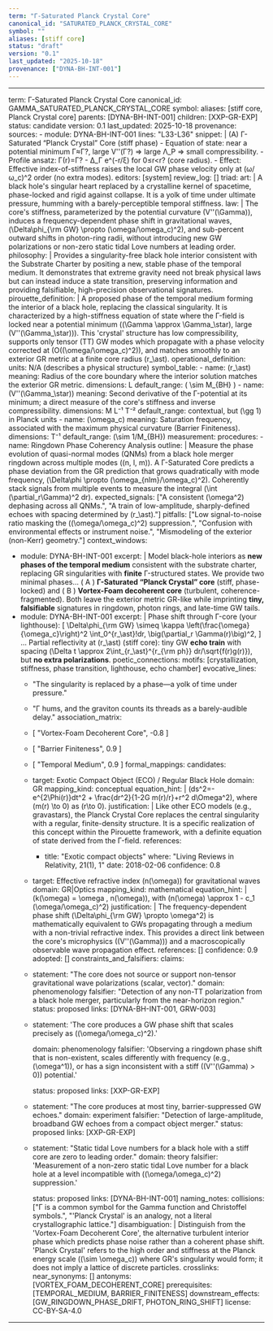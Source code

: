 ```yaml
---
term: "Γ-Saturated Planck Crystal Core"
canonical_id: "SATURATED_PLANCK_CRYSTAL_CORE"
symbol: ""
aliases: [stiff core]
status: "draft"
version: "0.1"
last_updated: "2025-10-18"
provenance: ["DYNA-BH-INT-001"]
---
```


---
term: Γ-Saturated Planck Crystal Core
canonical_id: GAMMA_SATURATED_PLANCK_CRYSTAL_CORE
symbol: 
aliases: [stiff core, Planck Crystal core]
parents: [DYNA-BH-INT-001]
children: [XXP-GR-EXP]
status: candidate
version: 0.1
last_updated: 2025-10-18
provenance:
  sources:
    - module: DYNA-BH-INT-001
      lines: "L33-L36"
      snippet: |
        (A) Γ-Saturated “Planck Crystal” Core (stiff phase)
        - Equation of state: near a potential minimum Γ≈Γ?, large V''(Γ?) ⇒ large Λ_P ⇒ small compressibility.
        - Profile ansatz: Γ(r)=Γ? - Δ_Γ e^(-r/ξ) for 0≤r<r? (core radius).
        - Effect: Effective index-of-stiffness raises the local GW phase velocity only at (ω/ω_c)^2 order (no extra modes).
  editors: [system]
  review_log: []
triad:
  art: |
    A black hole's singular heart replaced by a crystalline kernel of spacetime, phase-locked and rigid against collapse. It is a yolk of time under ultimate pressure, humming with a barely-perceptible temporal stiffness.
  law: |
    The core's stiffness, parameterized by the potential curvature \(V''(\Gamma)\), induces a frequency-dependent phase shift in gravitational waves, \(\Delta\phi_{\rm GW} \propto (\omega/\omega_c)^2\), and sub-percent outward shifts in photon-ring radii, without introducing new GW polarizations or non-zero static tidal Love numbers at leading order.
  philosophy: |
    Provides a singularity-free black hole interior consistent with the Substrate Charter by positing a new, stable phase of the temporal medium. It demonstrates that extreme gravity need not break physical laws but can instead induce a state transition, preserving information and providing falsifiable, high-precision observational signatures.
pirouette_definition: |
  A proposed phase of the temporal medium forming the interior of a black hole, replacing the classical singularity. It is characterized by a high-stiffness equation of state where the Γ-field is locked near a potential minimum (\(\Gamma \approx \Gamma_\star\), large \(V''(\Gamma_\star)\)). This 'crystal' structure has low compressibility, supports only tensor (TT) GW modes which propagate with a phase velocity corrected at \(O((\omega/\omega_c)^2)\), and matches smoothly to an exterior GR metric at a finite core radius \(r_\ast\).
operational_definition:
  units: N/A (describes a physical structure)
  symbol_table:
    - name: \(r_\ast\)
      meaning: Radius of the core boundary where the interior solution matches the exterior GR metric.
      dimensions: L
      default_range: \( \sim M_{BH} \)
    - name: \(V''(\Gamma_\star)\)
      meaning: Second derivative of the Γ-potential at its minimum; a direct measure of the core's stiffness and inverse compressibility.
      dimensions: M L⁻¹ T⁻²
      default_range: contextual, but \(\gg 1\) in Planck units
    - name: \(\omega_c\)
      meaning: Saturation frequency, associated with the maximum physical curvature (Barrier Finiteness).
      dimensions: T⁻¹
      default_range: \(\sim 1/M_{BH}\)
  measurement:
    procedures:
      - name: Ringdown Phase Coherency Analysis
        outline: |
          Measure the phase evolution of quasi-normal modes (QNMs) from a black hole merger ringdown across multiple modes (\(n, l, m\)). A Γ-Saturated Core predicts a phase deviation from the GR prediction that grows quadratically with mode frequency, \(\Delta\phi \propto (\omega_{nlm}/\omega_c)^2\). Coherently stack signals from multiple events to measure the integral \(\int (\partial_r\Gamma)^2 dr\).
        expected_signals: ["A consistent \(\omega^2\) dephasing across all QNMs.", "A train of low-amplitude, sharply-defined echoes with spacing determined by \(r_\ast\)."]
        pitfalls: ["Low signal-to-noise ratio masking the \((\omega/\omega_c)^2\) suppression.", "Confusion with environmental effects or instrument noise.", "Mismodeling of the exterior (non-Kerr) geometry."]
context_windows:
  - module: DYNA-BH-INT-001
    excerpt: |
      Model black-hole interiors as **new phases of the temporal medium** consistent with the substrate charter, replacing GR singularities with **finite** Γ-structured states. We provide two minimal phases... ( A ) **Γ-Saturated “Planck Crystal” core** (stiff, phase-locked) and ( B ) **Vortex-Foam decoherent core** (turbulent, coherence-fragmented). Both leave the exterior metric GR-like while imprinting **tiny, falsifiable** signatures in ringdown, photon rings, and late-time GW tails.
  - module: DYNA-BH-INT-001
    excerpt: |
      Phase shift through Γ-core (your lighthouse):
      \[ \Delta\phi_{\rm GW} \simeq \kappa \left(\frac{\omega}{\omega_c}\right)^2 \int_0^{r_\ast}\!dr\, \big(\partial_r \Gamma(r)\big)^2, \]
      ... Partial reflectivity at \(r_\ast\) (stiff core): tiny GW **echo train** with spacing \(\Delta t \approx 2\int_{r_\ast}^{r_{\rm ph}} dr/\sqrt{f(r)g(r)}\), but **no extra polarizations**.
poetic_connections:
  motifs: [crystallization, stiffness, phase transition, lighthouse, echo chamber]
  evocative_lines:
    - "The singularity is replaced by a phase—a yolk of time under pressure."
    - "Γ hums, and the graviton counts its threads as a barely-audible delay."
  association_matrix:
    - [ "Vortex-Foam Decoherent Core", -0.8 ]
    - [ "Barrier Finiteness", 0.9 ]
    - [ "Temporal Medium", 0.9 ]
formal_mappings:
  candidates:
    - target: Exotic Compact Object (ECO) / Regular Black Hole
      domain: GR
      mapping_kind: conceptual
      equation_hint: |
        \(ds^2=-e^{2\Phi(r)}dt^2 + \frac{dr^2}{1-2G m(r)/r}+r^2 d\Omega^2\), where \(m(r) \to 0\) as \(r\to 0\).
      justification: |
        Like other ECO models (e.g., gravastars), the Planck Crystal Core replaces the central singularity with a regular, finite-density structure. It is a specific realization of this concept within the Pirouette framework, with a definite equation of state derived from the Γ-field.
      references:
        - title: "Exotic compact objects"
          where: "Living Reviews in Relativity, 21(1), 1"
          date: 2018-02-06
      confidence: 0.8
    - target: Effective refractive index \(n(\omega)\) for gravitational waves
      domain: GR|Optics
      mapping_kind: mathematical
      equation_hint: |
        \(k(\omega) = \omega \, n(\omega)\), with \(n(\omega) \approx 1 - c_1 (\omega/\omega_c)^2\)
      justification: |
        The frequency-dependent phase shift \(\Delta\phi_{\rm GW} \propto \omega^2\) is mathematically equivalent to GWs propagating through a medium with a non-trivial refractive index. This provides a direct link between the core's microphysics (\(V''(\Gamma)\)) and a macroscopically observable wave propagation effect.
      references: []
      confidence: 0.9
  adopted: []
constraints_and_falsifiers:
  claims:
    - statement: "The core does not source or support non-tensor gravitational wave polarizations (scalar, vector)."
      domain: phenomenology
      falsifier: "Detection of any non-TT polarization from a black hole merger, particularly from the near-horizon region."
      status: proposed
      links: [DYNA-BH-INT-001, GRW-003]
    - statement: 'The core produces a GW phase shift that scales precisely as \((\omega/\omega_c)^2\).'

      domain: phenomenology
      falsifier: 'Observing a ringdown phase shift that is non-existent, scales differently with frequency (e.g., \(\omega^1\)), or has a sign inconsistent with a stiff (\(V''(\Gamma) > 0\)) potential.'

      status: proposed
      links: [XXP-GR-EXP]
    - statement: "The core produces at most tiny, barrier-suppressed GW echoes."
      domain: experiment
      falsifier: "Detection of large-amplitude, broadband GW echoes from a compact object merger."
      status: proposed
      links: [XXP-GR-EXP]
    - statement: "Static tidal Love numbers for a black hole with a stiff core are zero to leading order."
      domain: theory
      falsifier: 'Measurement of a non-zero static tidal Love number for a black hole at a level incompatible with \((\omega/\omega_c)^2\) suppression.'

      status: proposed
      links: [DYNA-BH-INT-001]
naming_notes:
  collisions: ["Γ is a common symbol for the Gamma function and Christoffel symbols.", "'Planck Crystal' is an analogy, not a literal crystallographic lattice."]
  disambiguation: |
    Distinguish from the 'Vortex-Foam Decoherent Core', the alternative turbulent interior phase which predicts phase noise rather than a coherent phase shift. 'Planck Crystal' refers to the high order and stiffness at the Planck energy scale (\(\sim \omega_c\)) where GR's singularity would form; it does not imply a lattice of discrete particles.
crosslinks:
  near_synonyms: []
  antonyms: [VORTEX_FOAM_DECOHERENT_CORE]
  prerequisites: [TEMPORAL_MEDIUM, BARRIER_FINITENESS]
  downstream_effects: [GW_RINGDOWN_PHASE_DRIFT, PHOTON_RING_SHIFT]
license: CC-BY-SA-4.0
---